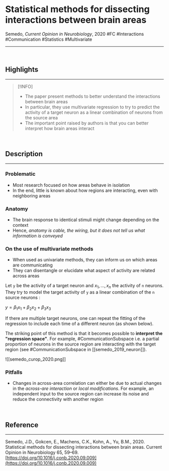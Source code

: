 # Statistical methods for dissecting interactions between brain areas
Semedo, _Current Opinion in Neurobiology_, 2020
#FC #Interactions #Communication #Statistics #Multivariate

---

<br>

## Highlights
---

> [!INFO]
> - The paper present methods to better understand the interactions between brain areas
> - In particular, they use multivariate regression to try to predict the activity of a target neuron as a linear combination of neurons from the source area
> - The important point raised by authors is that you can better interpret how brain areas interact

<br>

## Description
---

### Problematic

- Most research focused on how areas behave in isolation
- In the end, little is known about how regions are interacting, even with neighboring areas

### Anatomy

- The brain response to identical stimuli might change depending on the context
- Hence, *anatomy is cable, the wiring, but it does not tell us what information is conveyed*

### On the use of multivariate methods

- When used as univariate methods, they can inform us on which areas are communicating
- They can disentangle or elucidate what aspect of activity are related across areas

Let `y` be the activity of a target neuron and $x_{1}, ..., x_{n}$ the activity of `n` neurons. They try to model the target activity of `y` as a linear combination of the `n` source neurons :

$y = \beta_{1}x_{1} + \beta_{2}x_{2} + \beta_{3}x_{3}$

If there are multiple target neurons, one can repeat the fitting of the regression to include each time of a different neuron (as shown below).

The striking point of this method is that it becomes possible to **interpret the "regression space"**. For example, #CommunicationSubspace i.e. a partial proportion of neurons in the source region are interacting with the target region (see #CommunicationSubspace in [[semedo_2019_neuron]]).


![[semedo_curop_2020.png]]

### Pitfalls

- Changes in across-area correlation can either be due to actual changes in the *across-are interaction* or *local modifications*. For example, an independent input to the source region can increase its noise and reduce the connectivity with another region
<br>

## Reference
---
Semedo, J.D., Gokcen, E., Machens, C.K., Kohn, A., Yu, B.M., 2020. Statistical methods for dissecting interactions between brain areas. Current Opinion in Neurobiology 65, 59–69. [https://doi.org/10.1016/j.conb.2020.09.009](https://doi.org/10.1016/j.conb.2020.09.009)